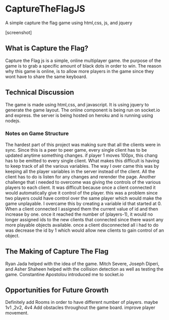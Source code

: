 # CaptureTheFlagJS
A simple capture the flag game using html,css, js, and jquery

[screenshot]

## What is Capture the Flag?
  Capture the Flag js is a simple, online multiplayer game. the purpose of the game is to grab a specific amount of black dots in order to win. The reason why this game is online, is to allow more players in the game since they wont have to share the same keyboard.

## Technical Discussion
The game is made using html,css, and javascript.
It is using jquery to generate the game layout.
The online component is being run on socket.io and express.
the server is being hosted on heroku and is running using nodejs.

### Notes on Game Structure
The hardest part of this project was making sure that all the clients were in sync. Since this is a peer to peer game, every single client has to be updated anytime something changes. if player 1 moves 100px, this chang has to be emitted to every single client. What makes this difficult is having to keep track of all the various variables. The way I over came this was by keeping all the player variables in the server instead of the client. All the client has to do is listen for any changes and rerender the page. Another challenge that i needed to overcome was giving the controls of the various players to each client. It was difficult because once a client connected it would automatically give it control of the player. this  was a problem since two players could have control over the same player which would make the game unplayable. I overcame this by creating a variable id that started at 0. When a client connected I assigned them the current value of id and then increase by one. once it reached the number of (players-1), it would no longer assigned ids to the new clients that connected since there wasnt any more playable objects available. once a client disconnected all i had to do was decrease the id by 1 which would allow new clients to gain control of an object. 


## The Making of Capture The Flag 
  Ryan Jada helped with the idea of the game.
  Mitch Severe, Joseph Diperi, and Asher Shaheen helped with the collision detection as well as testing the game.
  Constantine Apostolou introduced me to socket.io 
  

## Opportunities for Future Growth
Definitely add Rooms in order to have different number of players. maybe 1v1 ,2v2, 4v4
Add obstacles throughout the game board.
improve player movement.


